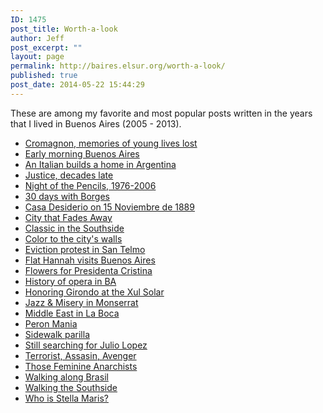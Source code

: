 ```yaml
---
ID: 1475
post_title: Worth-a-look
author: Jeff
post_excerpt: ""
layout: page
permalink: http://baires.elsur.org/worth-a-look/
published: true
post_date: 2014-05-22 15:44:29
---
```

These are among my favorite and most popular posts written in the years that I lived in Buenos Aires (2005 - 2013).
<ul>
	<li id="about"><a href="http://baires.elsur.org/archives/cromagnon-memories-of-young-lives-lost/">Cromagnon, memories of young lives lost</a></li>
	<li id="about"><a href="http://baires.elsur.org/archives/early-morning-buenos-aires/">Early morning Buenos Aires</a></li>
	<li id="about"><a href="http://baires.elsur.org/archives/an-italian-builds-a-home-in-argentina/"> An Italian builds a home in Argentina</a></li>
	<li id="about"><a href="http://baires.elsur.org/archives/justice-decades-late/">Justice, decades late</a></li>
	<li id="about"><a href="http://baires.elsur.org/archives/night-of-the-pencils-1976-2006/">Night of the Pencils, 1976-2006</a></li>
	<li id="about"><a href="http://baires.elsur.org/archives/an-index-to-30-days-with-borges/">30 days with Borges</a></li>
	<li><a href="http://baires.elsur.org/archives/casa-desiderio-on-15-de-noviembre-de-1889/">Casa Desiderio on 15 Noviembre de 1889</a></li>
	<li><a href="http://baires.elsur.org/archives/the-city-that-fades-away/">City that Fades Away</a></li>
	<li><a href="http://baires.elsur.org/archives/a-classic-deep-on-the-southside/">Classic in the Southside</a></li>
	<li><a href="http://baires.elsur.org/archives/adding-some-color-to-the-citys-walls/">Color to the city's walls</a></li>
	<li><a href="http://baires.elsur.org/archives/eviction-protest-in-san-telmobarracas/">Eviction protest in San Telmo</a></li>
	<li><a href="http://baires.elsur.org/archives/flat-hannah-visits-buenos-aires/">Flat Hannah visits Buenos Aires</a></li>
	<li><a href="http://baires.elsur.org/archives/flowers-for-presidenta-cristina/">Flowers for Presidenta Cristina</a></li>
	<li><a href="http://baires.elsur.org/archives/the-closing-of-teatro-colon-a-history-of-opera-in-buenos-aires-part-1/">History of opera in BA</a></li>
	<li><a href="http://baires.elsur.org/archives/honoring-girondo-at-the-xul-solar-museum/">Honoring Girondo at the Xul Solar</a></li>
	<li><a href="http://baires.elsur.org/archives/jazz-and-misery-in-monserrat/">Jazz &amp; Misery in Monserrat</a></li>
	<li><a href="http://baires.elsur.org/archives/a-bit-of-the-middle-east-in-la-boca/">Middle East in La Boca</a></li>
	<li><a href="http://baires.elsur.org/archives/peron-mania/">Peron Mania</a></li>
	<li><a href="http://baires.elsur.org/archives/a-sidewalk-parilla/">Sidewalk parilla</a></li>
	<li><a href="http://baires.elsur.org/archives/still-searching-for-julio-lopez/">Still searching for Julio Lopez</a></li>
	<li><a href="http://baires.elsur.org/archives/terrorist-assassin-avenger/">Terrorist, Assasin, Avenger</a></li>
	<li><a href="http://baires.elsur.org/archives/those-feminine-anarchists/">Those Feminine Anarchists</a></li>
	<li><a href="http://baires.elsur.org/archives/walking-along-brasil/">Walking along Brasil </a></li>
	<li><a href="http://baires.elsur.org/archives/walking-the-southside/">Walking the Southside</a></li>
	<li><a href="http://baires.elsur.org/archives/who-is-stella-maris/">Who is Stella Maris?</a></li>
</ul>